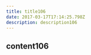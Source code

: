 ```yaml
---
title: title106
date: 2017-03-17T17:14:25.798Z
description: description106
---
```


## content106
  
